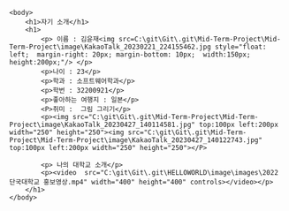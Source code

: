 <html>
    <head>
        <title>Mid-Term-Project</title>
    </head>

    <body>
        <h1>자기 소개</h1>
        <h1>
            <p> 이름 : 김윤재<img src=C:\git\Git\.git\Mid-Term-Project\Mid-Term-Project\image\KakaoTalk_20230221_224155462.jpg style="float: left;  margin-right: 20px; margin-bottom: 10px;  width:150px; height:200px;"/> </p>
            <p>나이 : 23</p>
            <p>학과 : 소프트웨어학과</p>
            <p>학번 : 32200921</p>
            <p>좋아하는 여행지 : 일본</p>
            <P>취미 :  그림 그리기</p>
            <p><img src="C:\git\Git\.git\Mid-Term-Project\Mid-Term-Project\image\KakaoTalk_20230427_140114581.jpg" top:100px left:200px width="250" height="250"><img src="C:\git\Git\.git\Mid-Term-Project\Mid-Term-Project\image\KakaoTalk_20230427_140122743.jpg" top:100px left:200px width="250" height="250"></P>
            
            <p> 나의 대학교 소개</p>
            <p><video  src="C:\git\Git\.git\HELLOWORLD\image\images\2022 단국대학교 홍보영상.mp4" width="400" height="400" controls></video></p>
        </h1>
    </body>
</html>
